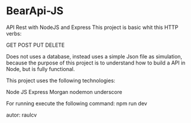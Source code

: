 # BearApi-JS

API Rest with NodeJS and Express
This project is basic whit this HTTP verbs:

GET
POST
PUT
DELETE

Does not uses a database, instead uses a simple Json file as simulation, because the purpose of this project is to understand how to build a API in Node, but is fully functional.

This project uses the following technologies:

Node JS
Express
Morgan
nodemon
underscore

For running execute the following command: npm run dev

autor: raulcv
